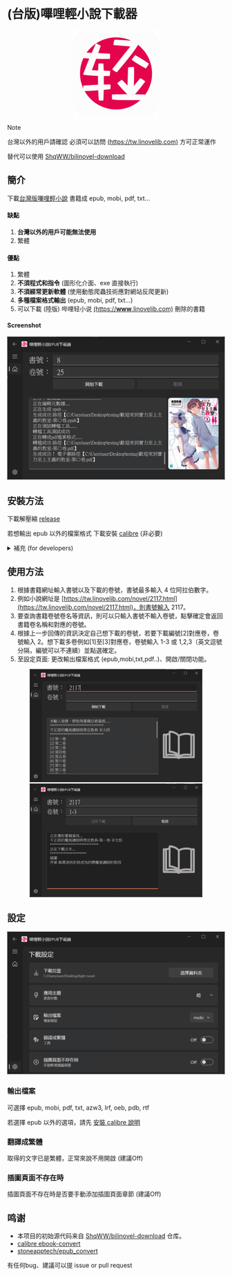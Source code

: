 # (台版)嗶哩輕小說下載器

<p align="center">
  <img src="resource/logo_big.png" width="200";"/> 
</p>

> [!NOTE]
> 台灣以外的用戶請確認 必須可以訪問 [(https://tw.linovelib.com)](https://tw.linovelib.com) 方可正常運作
> 
> 替代可以使用 [ShqWW/bilinovel-download](https://github.com/ShqWW/bilinovel-download)

<!---
- [簡介](#簡介)
- [安裝方法](#安裝方法)
- [使用方法](#使用方法)
- [設定](#設定)
- [鸣谢](#鸣谢)
-->

## 簡介
下載[台灣版嗶哩輕小說](https://tw.linovelib.com) 書籍成 epub, mobi, pdf, txt...

#### 缺點
1. **台灣以外的用戶可能無法使用**
1. 繁體

#### 優點
1. 繁體
1. **不須程式和指令** (圖形化介面、exe 直接執行)
1. **不須經常更新軟體** (使用動態爬蟲技術應對網站反爬更新)
1. **多種檔案格式輸出** (epub, mobi, pdf, txt...)
1. 可以下載 (陸版) 哔哩轻小说 [(https://**www**.linovelib.com)](https://www.linovelib.com) 刪除的書籍

#### Screenshot

![app main screenshot](resource/app-screenshot16.png)

## 安裝方法
下載解壓縮 [release](https://github.com/sinkboy-chen/TwLinovelDownloader/releases)

若想輸出 epub 以外的檔案格式 下載安裝 [calibre](https://calibre-ebook.com/download) (非必要)

<details>
  <summary>補充 (for developers)</summary>
  
  1. **if you want to run with python**
  ```
  # 2024/07/04 tested with Python 3.11.4 on Windows 11
  git clone https://github.com/sinkboy-chen/TwLinovelDownloader.git
  cd TwLinovelDownloader
  pip install -r requirements.txt
  python bilinovel_gui.py
  ```

  2. **if you want to pyinstall your own exe**
  ```
  # 2024/07/04 tested with Python 3.11.4 on Windows 11
  git clone https://github.com/sinkboy-chen/TwLinovelDownloader.git
  cd TwLinovelDownloader
  pip install -r requirements.txt
  pip install pyinstaller
  pyinstaller -D -w -i .\resource\logo.png .\bilinovel_gui.py
  # the exe will be in TwLinovelDownloader\dist
  ```
</details>

## 使用方法
1. 根據書籍網址輸入書號以及下載的卷號，書號最多輸入 4 位阿拉伯數字。
1. 例如小說網址是 [https://tw.linovelib.com/novel/2117.html](https://tw.linovelib.com/novel/2117.html)，則書號輸入 2117。
1. 要查詢書籍卷號卷名等資訊，則可以只輸入書號不輸入卷號，點擊確定會返回書籍卷名稱和對應的卷號。
1. 根據上一步回傳的資訊決定自己想下載的卷號，若要下載編號[2]對應卷，卷號輸入 2。想下載多卷例如[1]至[3]對應卷，卷號輸入 1-3 或 1,2,3（英文逗號分隔，編號可以不連續）並點選確定。
1. 至設定頁面: 更改輸出檔案格式 (epub,mobi,txt,pdf..)、開啟/關閉功能。

<div align="center">
  <img src="resource/app-screenshot10.png" width="400"/>
  <img src="resource/app-screenshot13.png" width="400"/>
</div>

## 設定
![app screenshot 8](resource/app-screenshot8.png)

### 輸出檔案
可選擇 epub, mobi, pdf, txt, azw3, lrf, oeb, pdb, rtf

若選擇 epub 以外的選項，請先 [安裝 calibre 說明](#下載--calibre-非必要)

### 翻譯成繁體
取得的文字已是繁體，正常來說不用開啟 (建議Off)

### 插圖頁面不存在時
插圖頁面不存在時是否要手動添加插圖頁面章節 (建議Off)

## 鸣谢
- 本项目的初始源代码来自 [ShqWW/bilinovel-download](https://github.com/ShqWW/bilinovel-download) 仓库。
- [calibre ebook-convert](https://calibre-ebook.com/download)
- [stoneapptech/epub_convert](https://github.com/stoneapptech/epub_convert)

有任何bug、建議可以提 issue or pull request
